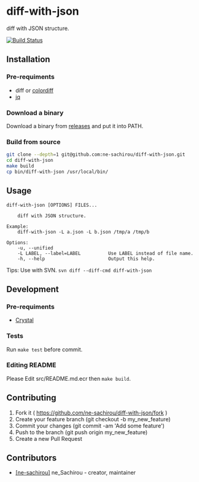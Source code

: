 diff-with-json
==
diff with JSON structure.

[![Build Status](https://travis-ci.org/ne-sachirou/diff-with-json.svg?branch=master)](https://travis-ci.org/ne-sachirou/diff-with-json)

Installation
--
### Pre-requiments
- diff or [colordiff](http://www.colordiff.org/)
- [jq](https://stedolan.github.io/jq/)

### Download a binary
Download a binary from [releases](https://github.com/ne-sachirou/diff-with-json/releases) and put it into PATH.

### Build from source
```sh
git clone --depth=1 git@github.com:ne-sachirou/diff-with-json.git
cd diff-with-json
make build
cp bin/diff-with-json /usr/local/bin/
```

Usage
--
```
diff-with-json [OPTIONS] FILES...

	diff with JSON structure.

Example:
	diff-with-json -L a.json -L b.json /tmp/a /tmp/b

Options:
    -u, --unified                    
    -L LABEL, --label=LABEL          Use LABEL instead of file name.
    -h, --help                       Output this help.
```

Tips: Use with SVN. `svn diff --diff-cmd diff-with-json`

Development
--
### Pre-requiments
- [Crystal](https://crystal-lang.org/)

### Tests
Run `make test` before commit.

### Editing README
Please Edit src/README.md.ecr then `make build`.

Contributing
--
1. Fork it ( https://github.com/ne-sachirou/diff-with-json/fork )
2. Create your feature branch (git checkout -b my_new_feature)
3. Commit your changes (git commit -am 'Add some feature')
4. Push to the branch (git push origin my_new_feature)
5. Create a new Pull Request

Contributors
--
- [[ne-sachirou]](https://github.com/ne-sachirou) ne_Sachirou - creator, maintainer
